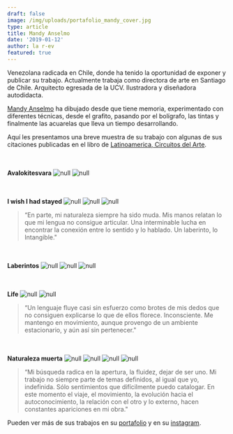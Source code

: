 ```yaml
---
draft: false
image: /img/uploads/portafolio_mandy_cover.jpg
type: article
title: Mandy Anselmo
date: '2019-01-12'
author: la r-ev
featured: true
---
```

Venezolana radicada en Chile, donde ha tenido la oportunidad de exponer y publicar su trabajo.  Actualmente trabaja como directora de arte en Santiago de Chile. Arquitecto egresada de la UCV. Ilustradora y diseñadora autodidacta.

[Mandy Anselmo](https://mandyanselmo.artstation.com/) ha dibujado desde que tiene memoria, experimentado con diferentes técnicas, desde el grafito, pasando por el bolígrafo, las tintas y finalmente las acuarelas que lleva un tiempo desarrollando.

Aquí les presentamos una breve muestra de su trabajo con algunas de sus citaciones publicadas en el libro de [Latinoamerica, Circuitos del Arte](https://www.arteallimite.com/2018/12/12/latinoamerica-circuitos-del-arte/).

<br><br>
**Avalokitesvara**
![null](/img/uploads/portafolio_mandy_1.jpg)
![null](/img/uploads/portafolio_mandy_2.jpg)

<br><br>
**I wish I had stayed**
![null](/img/uploads/portafolio_mandy_3.jpg)
![null](/img/uploads/portafolio_mandy_4.jpg)
![null](/img/uploads/portafolio_mandy_5.jpg)

> “En parte, mi naturaleza siempre ha sido muda. Mis manos relatan lo que mi lengua no consigue articular. Una interminable lucha en encontrar la conexión entre lo sentido y lo hablado. Un laberinto, lo Intangible."

<br><br>
**Laberintos**
![null](/img/uploads/portafolio_mandy_6.jpg)
![null](/img/uploads/portafolio_mandy_7.jpg)
![null](/img/uploads/portafolio_mandy_8.jpg)

<br><br>
**Life**
![null](/img/uploads/portafolio_mandy_9.jpg)
![null](/img/uploads/portafolio_mandy_10.jpg)

> “Un lenguaje fluye casi sin esfuerzo como brotes de mis dedos que no consiguen explicarse lo que de ellos florece. Inconsciente. Me mantengo en movimiento, aunque provengo de un ambiente estacionario, y aún así sin pertenecer."

<br><br>
**Naturaleza muerta**
![null](/img/uploads/portafolio_mandy_11.jpg)
![null](/img/uploads/portafolio_mandy_12.jpg)
![null](/img/uploads/portafolio_mandy_13.jpg)
![null](/img/uploads/portafolio_mandy_14.jpg)

> “Mi búsqueda radica en la apertura, la fluidez, dejar de ser uno. Mi trabajo no siempre parte de temas definidos, al igual que yo, indefinida. Sólo sentimientos que difícilmente puedo catalogar. En este momento el viaje, el movimiento, la evolución hacia el autoconocimiento, la relación con el otro y lo externo, hacen constantes apariciones en mi obra."

Pueden ver más de sus trabajos en su [portafolio](https://mandyanselmo.artstation.com/) y en su [instagram](https://www.instagram.com/darthmandy/).
